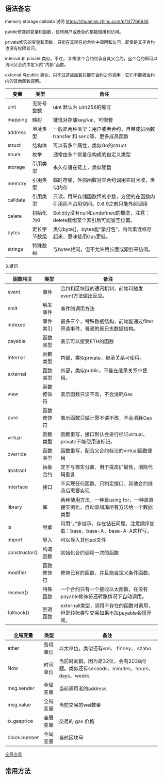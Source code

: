 ## 语法备忘

memory storage calldata 说明 https://zhuanlan.zhihu.com/p/147766946

public修饰的变量和函数，任何用户或者合约都能调用和访问。

private修饰的变量和函数，只能在其所在的合约中调用和访问，即使是其子合约也没有权限访问。

internal 和 private 类似，不过， 如果某个合约继承自其父合约，这个合约即可以访问父合约中定义的“内部”函数。

external 与public 类似，只不过这些函数只能在合约之外调用 - 它们不能被合约内的其他函数调用。

|  变量   | 类型  | 备注|
|  ----  | ----  | ----|
| uint	| 无符号整数| 	uint 默认为 uint256的缩写|
| mapping| 	映射	| 键值对存储key/val，可嵌套|
|address|	地址类型	|一般是两种类型：用户或者合约，自带成员函数 transfer 和 send等，更多成员函数|
|struct|	结构体|	可以有多个属性，类似Go的struct|
|enum	|枚举	|通常由多个常量值构成的自定义类型|
|storage|	引用类型|	永久存储在链上，类似硬盘|
|memory	|引用类型	|临时存储，外部函数对某合约调用完时回收，类似内存|
|calldata	|引用类型	|只读，用来存储函数传的参数，方便的在函数内引用而不占用空间。0.6.9之前只能外部调用|
|delete |	初始化为0	|Solidity没有null和undefined的概念，注意：delete数组某个索引后可能留空位置。|
|bytes|	定长字节数组	|类似byte[]，bytes能“紧打包”，将元素连续存起来，意味使用Gas更低。|
|strings	|特殊数组	|与bytes相同，但不允许用长度或索引来访问。|

[关键词](https://learnblockchain.cn/docs/solidity/cheatsheet.html#)

| 函数相关|	类型|	备注|
|  ----  | ----  | ----|
| event|	事件|	合约和区块链的通讯机制，前端可触发event方法做出反应。|
| emit|	触发事件|	事件的调用方法|
| indexed|	事件索引|	最多三个，特殊数据结构，前端能通过filter筛选事件，普通的是日志数据结构。|
| payable|	函数类型|	表示可以接受ETH的函数|
| Internal|	函数类型|	内部，类似private，继承关系可使用。|
| external|	函数类型|	外部，类似public，不能在继承关系中使用。
| view|	函数修饰符|	表示函数只读不改，不会消耗Gas|
| pure|	函数修饰符|	表示函数只做计算不读不改，不会消耗Gas|
| virtual|	函数类型|	函数重写，接口默认会进行标记virtual，private不能使用该标记。|
| override|	函数类型|	函数重写，配合父合约标记的virtual函数使用|
| abstract|	抽象合约|	定于与现实分离，用于提高扩展性，消除代码重复|
| interface|	接口|	不实现任何函数，只制定接口，其他合约继承后需要实现|
| library|	库|	两种使用方法，一种是using for，一种是直接实例化，自动添加库所有方法给一个数据类型|
| is|	继承|	可用“，”多继承，存在钻石问题，注意顺序加载：base，base-A，base-A-A这样写。|
| import|	导入|	可以导入其他sol文件|
| constructor()|	构造函数|	初始化合约调用一次的函数|
| modifier|	函数修饰符|	修饰已有的函数，并且能自定义条件函数。|
| receive()|	特殊函数|	一个合约只有一个接收以太函数，在没有payable修饰符还转账情况下自动调用。|
| fallback()|	回退函数|	externall类型，调用不存在的函数时调用，但是转账类型交易如果不加payable会报异常。|

|全局变量|	类型|	备注|
|  ----  | ----  | ----|
|ether|	费用单位|	以太单位，类似还有wei、 finney、 szabo|
|Now|	时间单位|	当前时间戳，因为是32位，会有2038问题。类似还有seconds、minutes、hours、days、weeks|
|msg.sender|	全局变量|	当前调用者的address|
|msg.value|	全局变量|	当前交易的wei数量|
|tx.gasprice|	全局变量|	交易的 gas 价格|
|block.number|	全局变量|	当前区块号|

[全局变量](https://learnblockchain.cn/docs/solidity/units-and-global-variables.html#special-variables-and-functions)

## 常用方法

